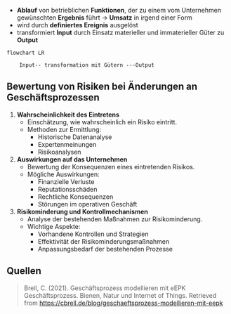 - **Ablauf** von betrieblichen **Funktionen**, der zu einem vom Unternehmen gewünschten **Ergebnis** führt -> **Umsatz** in irgend einer Form
- wird durch **definiertes Ereignis** ausgelöst
- transformiert **Input** durch Einsatz materieller und immaterieller Güter zu **Output**

```mermaid
flowchart LR

	Input-- transformation mit Gütern ---Output
```

## Bewertung von Risiken bei Änderungen an Geschäftsprozessen

1. **Wahrscheinlichkeit des Eintretens**
   - Einschätzung, wie wahrscheinlich ein Risiko eintritt.
   - Methoden zur Ermittlung:
     - Historische Datenanalyse
     - Expertenmeinungen
     - Risikoanalysen
2. **Auswirkungen auf das Unternehmen**
   - Bewertung der Konsequenzen eines eintretenden Risikos.
   - Mögliche Auswirkungen:
     - Finanzielle Verluste
     - Reputationsschäden
     - Rechtliche Konsequenzen
     - Störungen im operativen Geschäft
3. **Risikominderung und Kontrollmechanismen**
   - Analyse der bestehenden Maßnahmen zur Risikominderung.
   - Wichtige Aspekte:
     - Vorhandene Kontrollen und Strategien
     - Effektivität der Risikominderungsmaßnahmen
     - Anpassungsbedarf der bestehenden Prozesse

## Quellen

> Brell, C. (2021). Geschäftsprozess modellieren mit eEPK Geschäftsprozess. Bienen, Natur und Internet of Things. Retrieved from https://cbrell.de/blog/geschaeftsprozess-modellieren-mit-eepk